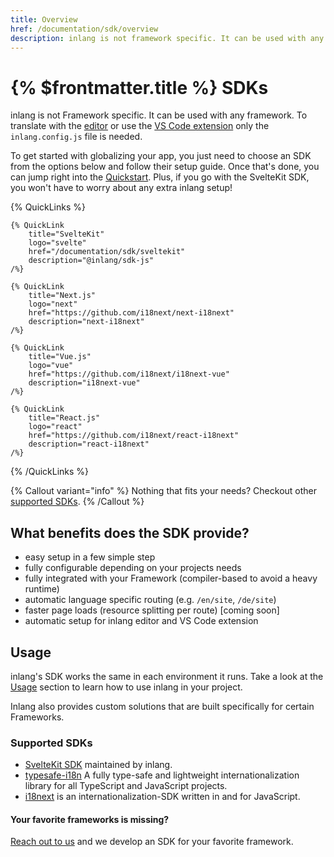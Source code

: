 ```yaml
---
title: Overview
href: /documentation/sdk/overview
description: inlang is not framework specific. It can be used with any framework.
---
```


# {% $frontmatter.title %} SDKs

inlang is not Framework specific. It can be used with any framework. To translate with the [editor](/editor) or use the [VS Code extension](https://marketplace.visualstudio.com/items?itemName=inlang.vs-code-extension) only the `inlang.config.js` file is needed.

To get started with globalizing your app, you just need to choose an SDK from the options below and follow their setup guide. Once that's done, you can jump right into the [Quickstart](/documentation/quick-start). Plus, if you go with the SvelteKit SDK, you won't have to worry about any extra inlang setup!

{% QuickLinks %}

    {% QuickLink
        title="SvelteKit"
        logo="svelte"
        href="/documentation/sdk/sveltekit"
        description="@inlang/sdk-js"
    /%}

    {% QuickLink
        title="Next.js"
        logo="next"
        href="https://github.com/i18next/next-i18next"
        description="next-i18next"
    /%}

    {% QuickLink
        title="Vue.js"
        logo="vue"
        href="https://github.com/i18next/i18next-vue"
        description="i18next-vue"
    /%}

    {% QuickLink
        title="React.js"
        logo="react"
        href="https://github.com/i18next/react-i18next"
        description="react-i18next"
    /%}

{% /QuickLinks %}

{% Callout variant="info" %}
Nothing that fits your needs? Checkout other [supported SDKs](/documentation/sdk/overview#supported-sdks).
{% /Callout %}

## What benefits does the SDK provide?

- easy setup in a few simple step
- fully configurable depending on your projects needs
- fully integrated with your Framework (compiler-based to avoid a heavy runtime)
- automatic language specific routing (e.g. `/en/site`, `/de/site`)
- faster page loads (resource splitting per route) [coming soon]
- automatic setup for inlang editor and VS Code extension

## Usage

inlang's SDK works the same in each environment it runs. Take a look at the [Usage](/documentation/sdk/usage) section to learn how to use inlang in your project.

Inlang also provides custom solutions that are built specifically for certain Frameworks.

### Supported SDKs

- [SvelteKit SDK](/documentation/sdk/sveltekit) maintained by inlang.
- [typesafe-i18n](https://github.com/ivanhofer/typesafe-i18n) A fully type-safe and lightweight internationalization library for all TypeScript and JavaScript projects.
- [i18next](https://www.i18next.com/) is an internationalization-SDK written in and for JavaScript.

#### Your favorite frameworks is missing?

[Reach out to us](https://github.com/inlang/inlang/discussions) and we develop an SDK for your favorite framework.
